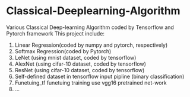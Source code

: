 # Classical-Deeplearning-Algorithm
Various Classical Deep-learning Algorithm coded by Tensorflow and Pytorch framework
This project include:
1. Linear Regression(coded by numpy and pytorch, respectively)
2. Softmax Regression(coded by Pytorch)
3. LeNet (using mnist dataset, coded by tensorflow)
4. AlexNet (using cifar-10 dataset, coded by tensorflow)
5. ResNet (using cifar-10 dataset, coded by tensorflow)
6. Self-defined dataset in tensorflow input pipline (binary classification)
7. Funetuing_tf funetuing training use vgg16 pretrained net-work 
8. ...
